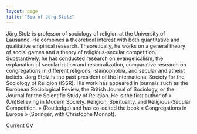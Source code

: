 ```yaml
---
layout: page
title: "Bio of Jörg Stolz"
---
```



Jörg Stolz is professor of sociology of religion at the University of Lausanne. 
He combines a theoretical interest with both quantitative and qualitative empirical 
research. Theoretically, he works on a general theory of social games and a theory 
of religious-secular competition. Substantively, he has conducted research on 
evangelicalism, the explanation of secularization and resacralization, comparative research 
on congregations in different religions, islamophobia, and secular and atheist beliefs. 
Jörg Stolz is the past president of the International Society for the Sociology of 
Religion (ISSR). His work has appeared in journals such as the European Sociological 
Review, the British Journal of Sociology, or the Journal for the Scientific Study of
Religion. He is the first author of « (Un)Believing in Modern Society. Religion, 
Spirituality, and Religious-Secular Competition. » (Routledge) and has co-edited 
the book « Congregations in Europe » (Springer, with Christophe Monnot). 



[Current CV]("/assets/CV_JS.pdf")
